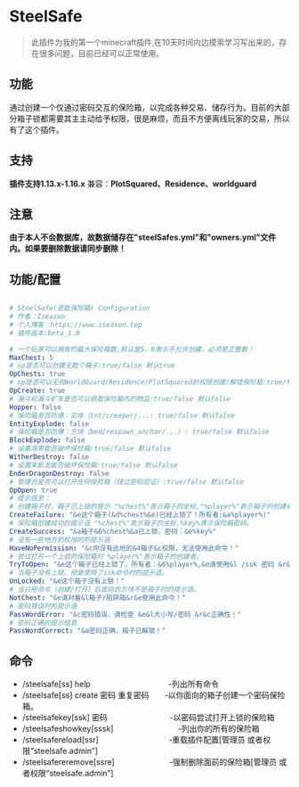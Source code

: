 # SteelSafe
> 此插件为我的第一个minecraft插件,在10天时间内边摸索学习写出来的，存在很多问题，目前已经可以正常使用。

## 功能
  通过创建一个仅通过密码交互的保险箱，以完成各种交易、储存行为。目前的大部分箱子锁都需要其主主动给予权限，很是麻烦，而且不方便离线玩家的交易，所以有了这个插件。
  
## 支持
**插件支持1.13.x-1.16.x**
兼容：**PlotSquared、Residence、worldguard**
  
## 注意

**由于本人不会数据库，故数据储存在"steelSafes.yml"和"owners.yml"文件内。如果要删除数据请同步删除！**

## 功能/配置

~~~yml

# SteelSafe(密匙保险箱) Configuration
# 作者：Iseason
# 个人博客：https://www.iseason.top
# 插件版本:beta_1.0

# 一个玩家可以拥有的最大保险箱数,默认是5，0表示不允许创建，必须是正整数！
MaxChest: 5
# op是否可以创建无数个箱子:true/false 默认true
OpChests: true
# op是否可以无视WorldGuard/Residence/PlotSquared的权限创建/解锁保险箱:true/false 默认true
OpCreate: true
# 漏斗和漏斗矿车是否可以获取保险箱内的物品:true/false 默认false
Hopper: false
# 保险箱是否防爆：实体（tnt/creeper/...: true/false 默认false
EntityExplode: false
# 保险箱是否防爆：方块（bed/respawn_anchor/...）: true/false 默认false
BlockExplode: false
# 设置凋零能否破坏保险箱:true/false 默认false
WitherDestroy: false
# 设置末影龙能否破坏保险箱:true/false 默认false
EnderDragonDestroy: false
# 管理员是否可以打开任何保险箱（绕过密码验证）:true/false 默认false
OpOpen: true
# 提示信息：
# 创建箱子时，箱子已上锁的提示 "%chest%"表示箱子的坐标,"%player%"表示箱子的创建者。
CreateFailure: "&e这个箱子(&d%chest%&e)已经上锁了！所有者:&a%player%)"
# 保险箱创建成功的提示语 "%chest%"表示箱子的坐标,%key%表示保险箱密码。
CreateSuccess: "&a箱子&6%chest%&a已上锁，密码：&e%key%"
# 没有一些地方的权限时的提示语
HaveNoPermission: "&c你没有此地的&4箱子&c权限，无法使用此命令！"
# 尝试打开一个上锁的保险箱时 %player%"表示箱子的创建者。
TryToOpen: "&e这个箱子已经上锁了，所有者：&6%player%,&e请使用&l /ssk 密码 &r&e解锁此箱子。"
# 当箱子没有上锁，但是使用了ssk命令时的提示语。
UnLocked: "&e这个箱子没有上锁！"
# 当只用命令（创建/打开）后面向的方块不是箱子时的提示语。
NotChest: "&e请对着&l箱子/陷阱箱&r&e使用此命令！"
# 密码错误时的提示语
PassWordError: "&c密码错误，请检查 &e&l大小写/密码 &r&c正确性！"
# 密码正确的提示信息
PassWordCorrect: "&a密码正确，箱子已解锁！"

~~~

## 命令

* /steelsafe[ss] help　　　　　　　　　　-列出所有命令
* /steelsafe[ss] create 密码 重复密码　　-以你面向的箱子创建一个密码保险箱。
* /steelsafekey[ssk] 密码　　　　　　　　-以密码尝试打开上锁的保险箱 
* /steelsafeshowkey[sssk]　　　　　　　　 -列出你的所有的保险箱
* /steelsafereload[ssr]　　　　　　　　　-重载插件配置[管理员 或者权限“steelsafe.admin”]
* /steelsafereremove[ssre]　　　　　　　-强制删除面前的保险箱[管理员 或者权限“steelsafe.admin”]

